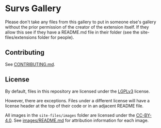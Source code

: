 # Survs Gallery

Please don't take any files from this gallery to put in someone else's gallery without the prior permission of the creator of the extension itself.
If they allow this see if they have a README.md file in their folder (see the site-files/extensions folder for people).

## Contributing

See [CONTRIBUTING.md](CONTRIBUTING.md).

## License

By default, files in this repository are licensed under the [LGPLv3](licenses/lgpl-3.0.txt) license.

However, there are exceptions. Files under a different license will have a license header at the top of their code or in an adjacent README file.

All images in the `site-files/images` folder are licensed under the [CC-BY-4.0](licenses/CC-BY-4.0.txt). See [images/README.md](site-files/images/README.md) for attribution information for each image.
